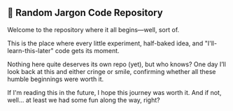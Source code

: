 ## 📝 Random Jargon Code Repository

Welcome to the repository where it all begins—well, sort of.

 This is the place where every little experiment, half-baked idea, and "I'll-learn-this-later" code gets its moment. 
 
 Nothing here quite deserves its own repo (yet), but who knows? One day I’ll look back at this and either cringe or smile, confirming whether all these humble beginnings were worth it.


 If I'm reading this in the future, I hope this journey was worth it. And if not, well... at least we had some fun along the way, right?
